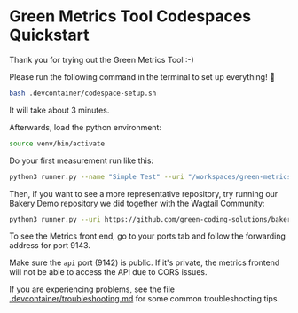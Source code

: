 # Green Metrics Tool Codespaces Quickstart

Thank you for trying out the Green Metrics Tool :-)

Please run the following command in the terminal to set up everything! 🚀

```sh
bash .devcontainer/codespace-setup.sh
```

It will take about 3 minutes.

Afterwards, load the python environment:

```sh
source venv/bin/activate
```

Do your first measurement run like this:

```sh
python3 runner.py --name "Simple Test" --uri "/workspaces/green-metrics-tool/example-applications/" --filename "stress/usage_scenario.yml" --skip-system-checks --dev-no-optimizations --dev-cache-build
```

Then, if you want to see a more representative repository, try running our Bakery Demo repository we did together with the Wagtail Community:

```sh
python3 runner.py --uri https://github.com/green-coding-solutions/bakerydemo --branch gmt-pinned-versions --skip-system-checks --dev-no-optimization --dev-cache-build --skip-unsafe --name "Bakery Demo Test"
```

To see the Metrics front end, go to your ports tab and follow the forwarding address for port 9143.

Make sure the `api` port (9142) is public. If it's private, the metrics frontend will not be able to access the API due to CORS issues.

If you are experiencing problems, see the file [.devcontainer/troubleshooting.md](./troubleshooting.md) for some common troubleshooting tips.
